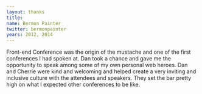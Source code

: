 ```yaml
---
layout: thanks
title:
name: Bermon Painter
twitter: bermonpainter
years: 2012, 2014
---
```


Front-end Conference was the origin of the mustache and one of the first conferences I had spoken at. Dan took a chance and gave me the opportunity to speak among some of my own personal web heroes. Dan and Cherrie were kind and welcoming and helped create a very inviting and inclusive culture with the attendees and speakers. They set the bar pretty high on what I expected other conferences to be like.
